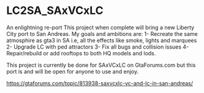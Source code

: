 # LC2SA_SAxVCxLC
An enlightning re-port
This project when complete will bring a new Liberty City port to San Andreas. My goals and ambitions are:
  1- Recreate the same atmosphire as gta3 in SA i.e, all the effects like smoke, lights and marquees
  2- Upgrade LC with ped attractors
  3- Fix all bugs and collision issues
  4- Repair/rebuild or add rooftops to both HQ models and lods.
  
This project is currently be done for SAxVCxLC on GtaForums.com but this port is and will be open for anyone to use and enjoy.

https://gtaforums.com/topic/813938-saxvcxlc-vc-and-lc-in-san-andreas/
